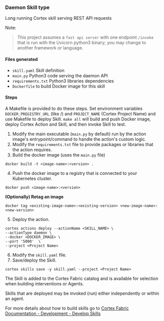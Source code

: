 ### Daemon Skill type

Long running Cortex skill serving REST API requests

Note:
> This project assumes a `fast api server` with one endpoint `/invoke` that is run with the Uvicorn python3 binary; you may change to another framework or language.


#### Files generated
* `skill.yaml` Skill definition
* `main.py` Python3 code serving the daemon API
* `requirements.txt` Python3 libraries dependencies
* `Dockerfile` to build Docker image for this skill

#### Steps

A Makefile is provided to do these steps. Set environment variables `DOCKER_PREGISTRY_URL` (like <docker-registry-url>/<namespace-org>) and `PROJECT_NAME` (Cortex Project Name) and use Makefile to deploy Skill.
`make all` will build and push Docker image, deploy Cortex Action and Skill, and then invoke Skill to test.

1. Modify the main executable (`main.py` by default) run by the action image's entrypoint/command to handle the action's custom logic.
2. Modify the `requirements.txt` file to provide packages or libraries that the action requires.
3. Build the docker image (uses the `main.py` file)
  ```
  docker build -t <image-name>:<version> .
  ```
4. Push the docker image to a registry that is connected to your Kubernetes cluster.
  ```
  docker push <image-name>:<version>
  ```

  **(Optionally) Retag an image**
  ```
  docker tag <existing-image-name>:<existing-version> <new-image-name>:<new-version>
  ```
5. Deploy the action.
  ```
  cortex actions deploy --actionName <SKILL_NAME> \
  --actionType daemon \
  --docker <DOCKER_IMAGE> \
  --port '5000'  \
  --project <Project Name>
  ```
6. Modify the `skill.yaml` file.
7. Save/deploy the Skill.
  ```
  cortex skills save -y skill.yaml --project <Project Name>
  ```

   The Skill is added to the Cortex Fabric catalog and is available for selection when building interventions or Agents.

   Skills that are deployed may be invoked (run) either independently or within an agent.

For more details about how to build skills go to [Cortex Fabric Documentation - Development - Develop Skills](https://cognitivescale.github.io/cortex-fabric/docs/development/define-skills)
